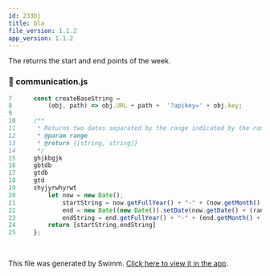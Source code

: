 ```yaml
---
id: 233bj
title: bla
file_version: 1.1.2
app_version: 1.1.2
---
```


The returns the start and end points of the week.
<!-- NOTE-swimm-snippet: the lines below link your snippet to Swimm -->
### 📄 communication.js
```javascript
7      const createBaseString =
8          (obj, path) => obj.URL + path +  '?apikey=' + obj.key;
9      
10     /**
11      * Returns two dates separated by the range indicated by the range param
12      * @param range
13      * @return {[string, string]}
14      */
15     ghjkbgjk
16     gbtdb
17     gtdb
18     gtd
19     shyjyrwhyrwt
20         let now = new Date(),
21             startString = now.getFullYear() + "-" + (now.getMonth() + 1) + "-" + (now.getDate()),
22             end = new Date((new Date()).setDate(now.getDate() + (range || 7))),
23             endString = end.getFullYear() + "-" + (end.getMonth() + 1) + "-" + (end.getDate());
24         return [startString,endString]
25     };
```

<br/>

This file was generated by Swimm. [Click here to view it in the app](http://localhost:5001/repos/ls4DA2fLasmQuEbT4ipw/docs/233bj).
